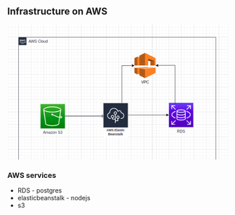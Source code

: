 ## Infrastructure on AWS

<img src="./diagram/aws-services.png">


### AWS services 
- RDS - postgres 
- elasticbeanstalk - nodejs
- s3